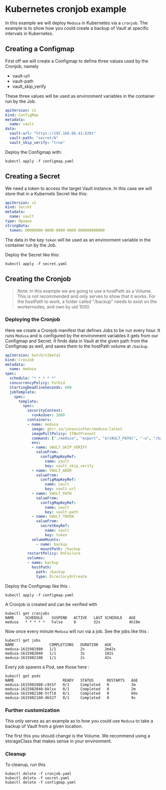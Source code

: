 # Kubernetes cronjob example
In this example we will deploy `Medusa` in Kubernetes via a `cronjob`. The example is to show how you could create a backup of Vault at specific intervals in Kubernetes.

## Creating a Configmap
First off we will create a Configmap to define three values used by the Cronjob, namely
- vault-url
- vault-path
- vault_skip_verify

These three values will be used as environment variables in the container run by the Job.

```yaml
apiVersion: v1
kind: ConfigMap
metadata:
  name: vault
data:
  vault-url: "https://192.168.86.41:8201"
  vault-path: "secret/A"
  vault_skip_verify: "true"
```

Deploy the Configmap with:
```
kubectl apply -f configmap.yaml
```

## Creating a Secret
We need a token to access the target Vault instance. In this case we will store that in a Kubernets Secret like this:

```yaml
apiVersion: v1
kind: Secret
metadata:
  name: vault
type: Opaque
stringData:
  token: 00000000-0000-0000-0000-000000000000
```
The data in the key `token` will be used as an environment variable in the container run by the Job. 

Deploy the Secret like this:
```
kubectl apply -f secret.yaml
```

## Creating the Cronjob
> Note: In this example we are going to use a hostPath as a Volume. This is not recommended and only serves to show that it works. For the hostPath to work, a folder called "/backup" needs to exist on the workernodes, and own by uid 1000.

### Deploying the Cronjob
Here we create a Cronjob manifest that defines Jobs to be run every hour. It runs `Medusa` and is configured by the environment variables it gets from our Configmap and Secret. It finds data in Vault at the given path from the Configmap as well, and saves them to the hostPath volume at `/backup`.
```yaml
apiVersion: batch/v1beta1
kind: CronJob
metadata:
  name: medusa
spec:
  schedule: "* * * * *"
  concurrencyPolicy: Forbid
  startingDeadlineSeconds: 600
  jobTemplate:
    spec:
      template:
        spec:
          securityContext:
            runAsUser: 1000
          containers:
          - name: medusa
            image: ghcr.io/jonasvinther/medusa:latest
            imagePullPolicy: IfNotPresent
            command: ["./medusa", "export", "$(VAULT_PATH)", "-o", "/backup/backup.vault"]
            env:
            - name: VAULT_SKIP_VERIFY
              valueFrom:
                configMapKeyRef:
                  name: vault
                  key: vault_skip_verify
            - name: VAULT_ADDR
              valueFrom:
                configMapKeyRef:
                  name: vault
                  key: vault-url
            - name: VAULT_PATH
              valueFrom:
                configMapKeyRef:
                  name: vault
                  key: vault-path
            - name: VAULT_TOKEN
              valueFrom:
                secretKeyRef:
                  name: vault
                  key: token
            volumeMounts:
              - name: backup
                mountPath: /backup
          restartPolicy: OnFailure
          volumes:
          - name: backup
            hostPath:
              path: /backup
              type: DirectoryOrCreate
```
Deploy the Configmap like this :
```
kubectl apply -f configmap.yaml
```
A Cronjob is created and can be verified with
```
kubectl get cronjobs
NAME     SCHEDULE    SUSPEND   ACTIVE   LAST SCHEDULE   AGE
medusa   * * * * *   False     0        32s             4h19m
```

Now once every minute `Medusa` will run via a job.
See the jobs like this :
```
kubectl get jobs
NAME                COMPLETIONS   DURATION   AGE
medusa-1615981980   1/1           2s         2m42s
medusa-1615982040   1/1           3s         102s
medusa-1615982100   1/1           2s         42s
```

Every job spawns a Pod, see those here :
```
kubectl get pods
NAME                      READY   STATUS      RESTARTS   AGE
medusa-1615981980-c9t5f   0/1     Completed   0          3m
medusa-1615982040-bklxx   0/1     Completed   0          2m
medusa-1615982100-5tfl8   0/1     Completed   0          60s
medusa-1615982160-4b527   0/1     Completed   0          9s
```

### Further customization
This only serves as an example as to how you could use `Medusa` to take a backup of Vault from a given location. 

The first this you should change is the Volume. We recommend using a storageClass that makes sense in your environment.

### Cleanup
To cleanup, run this
```
kubectl delete -f cronjob.yaml
kubectl delete -f secret.yaml
kubectl delete -f configmap.yaml
```

